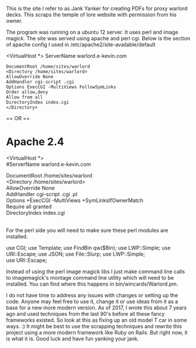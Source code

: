 This is the site I refer to as Jank Yanker for creating PDFs for proxy warlord decks.  This scraps the 
temple of lore website with permission from his owner.

The program was running on a ubuntu 12 server.  It uses perl and image magick. The site was served using
apache and perl cgi.  Below is the section of apache config I used in /etc/apache2/site-available/default

<VirtualHost *>
  ServerName warlord.e-kevin.com

	DocumentRoot /home/sites/warlord
	<Directory /home/sites/warlord>
    AllowOverride None
    AddHandler cgi-script .cgi
    Options ExecCGI -MultiViews FollowSymLinks
    Order allow,deny
    Allow from all 
    DirectoryIndex index.cgi
	</Directory>
</VirtualHost>

== OR ==

# Apache 2.4
<VirtualHost *>                                                                               
  #ServerName warlord.e-kevin.com    
    
  DocumentRoot /home/sites/warlord    
  <Directory /home/sites/warlord>    
    AllowOverride None    
    AddHandler cgi-script .cgi .pl    
    Options +ExecCGI -MultiViews +SymLinksIfOwnerMatch    
    Require all granted    
    DirectoryIndex index.cgi    
  </Directory>    
</VirtualHost>

For the perl side you will need to make sure these perl modules are installed.
 
use CGI;
use Template;
use FindBin qw($Bin);
use LWP::Simple;
use URI::Escape;
use JSON;
use File::Slurp;
use LWP::Simple;                                                                                                              
use URI::Escape;

Instead of using the perl image magick libs I just make command line calls to imagemagick's montage command line utility
which will need to be installed.  You can find where this happens in bin/wincards/Warlord.pm.

I do not have time to address any issues with changes or setting up the code.  Anyone may feel free to use it,
change it or use ideas from it as a base for a new more modern version.  As of 2017, I wrote this about 7 years ago and used
techniques from the last 90's before all these fancy frameworks existed. So look at this as fixing up an old model T car 
in some ways. :)  It might be best to use the scrapping techniques and rewrite this project using a more modern framework 
like Ruby on Rails.  But right now, it is what it is.  Good luck and have fun yanking your jank.
